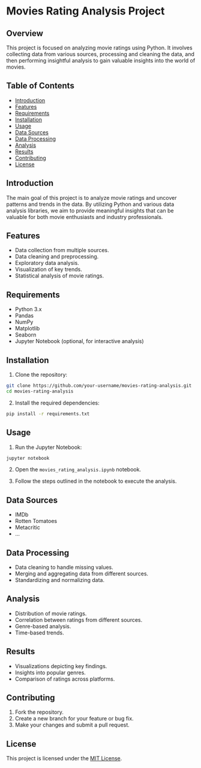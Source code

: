 # Movies Rating Analysis Project

## Overview

This project is focused on analyzing movie ratings using Python. It involves collecting data from various sources, processing and cleaning the data, and then performing insightful analysis to gain valuable insights into the world of movies.

## Table of Contents

- [Introduction](#introduction)
- [Features](#features)
- [Requirements](#requirements)
- [Installation](#installation)
- [Usage](#usage)
- [Data Sources](#data-sources)
- [Data Processing](#data-processing)
- [Analysis](#analysis)
- [Results](#results)
- [Contributing](#contributing)
- [License](#license)

## Introduction

The main goal of this project is to analyze movie ratings and uncover patterns and trends in the data. By utilizing Python and various data analysis libraries, we aim to provide meaningful insights that can be valuable for both movie enthusiasts and industry professionals.

## Features

- Data collection from multiple sources.
- Data cleaning and preprocessing.
- Exploratory data analysis.
- Visualization of key trends.
- Statistical analysis of movie ratings.

## Requirements

- Python 3.x
- Pandas
- NumPy
- Matplotlib
- Seaborn
- Jupyter Notebook (optional, for interactive analysis)

## Installation

1. Clone the repository:

```bash
git clone https://github.com/your-username/movies-rating-analysis.git
cd movies-rating-analysis
```

2. Install the required dependencies:

```bash
pip install -r requirements.txt
```

## Usage

1. Run the Jupyter Notebook:

```bash
jupyter notebook
```

2. Open the `movies_rating_analysis.ipynb` notebook.

3. Follow the steps outlined in the notebook to execute the analysis.

## Data Sources

- IMDb
- Rotten Tomatoes
- Metacritic
- ...

## Data Processing

- Data cleaning to handle missing values.
- Merging and aggregating data from different sources.
- Standardizing and normalizing data.

## Analysis

- Distribution of movie ratings.
- Correlation between ratings from different sources.
- Genre-based analysis.
- Time-based trends.

## Results

- Visualizations depicting key findings.
- Insights into popular genres.
- Comparison of ratings across platforms.

## Contributing

1. Fork the repository.
2. Create a new branch for your feature or bug fix.
3. Make your changes and submit a pull request.

## License

This project is licensed under the [MIT License](LICENSE).
